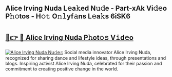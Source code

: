 ## Alice Irving Nuda L𝚎a𝚔ed N𝚞𝚍e - Part-xAk Vi𝚍𝚎o P𝚑𝚘tos - H𝚘𝚝 O𝚗𝚕yf𝚊ns L𝚎a𝚔s 6iSK6

# <h2><a href="http://kfan7c.oniu.top/?m=Alice+Irving+Nuda">🔗👉 🔴 Alice Irving Nuda P𝚑ot𝚘𝚜 V𝚒d𝚎o</a></h2>

[![Alice Irving Nuda Nu𝚍e𝚜](https://i.imgur.com/0qMVB7G.gif)](http://kfan7c.oniu.top/?m=Alice+Irving+Nuda)
Social media innovator Alice Irving Nuda, recognized for sharing dance and lifestyle ideas, through presentations and blogs. Inspiring activist Alice Irving Nuda, celebrated for their passion and commitment to creating positive change in the world.  

